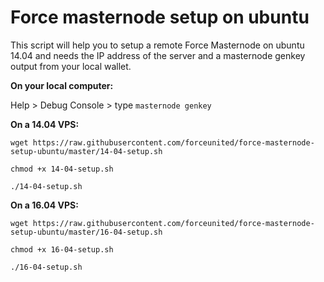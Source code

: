 # Force masternode setup on ubuntu

This script will help you to setup a remote Force Masternode on ubuntu 14.04 and needs the IP address of the server and a masternode genkey output from your local wallet. 

**On your local computer:**

Help > Debug Console > type ``masternode genkey``

**On a 14.04 VPS:**

``wget https://raw.githubusercontent.com/forceunited/force-masternode-setup-ubuntu/master/14-04-setup.sh``

``chmod +x 14-04-setup.sh``

``./14-04-setup.sh``

**On a 16.04 VPS:**

``wget https://raw.githubusercontent.com/forceunited/force-masternode-setup-ubuntu/master/16-04-setup.sh``

``chmod +x 16-04-setup.sh``

``./16-04-setup.sh``
